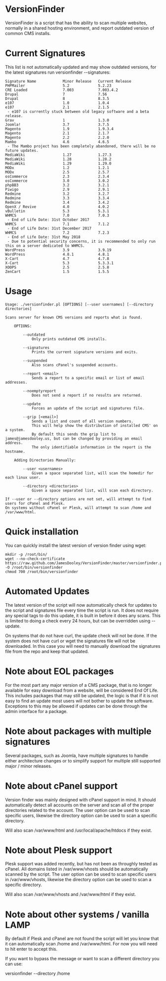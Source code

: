 VersionFinder
=============

VersionFinder is a script that has the ability to scan multiple websites, normally in a shared hosting environment, and report outdated version of common CMS installs.

Current Signatures
=============

This list is not automatically updated and may show outdated versions, for the latest signatures run versionfinder --signatures:
```
Signature Name            Minor Release   Current Release
PHPMailer                 5.2             5.2.23
CRE Loaded                7.003           7.003.4.2
Drupal                    7               7.56
Drupal                    8               8.3.5
e107                      1.0             1.0.4
e107                      2.1             2.1.5
 - e107 is currently stuck between old legacy software and a beta release.
Grav                      1               1.3.0
Joomla!                   3.7             3.7.5
Magento                   1.9             1.9.3.4
Magento                   2.1             2.1.7
Magento                   2.2             2.2.0
Mambo                     4.6             4.6.5
 - The Mambo project has been completely abandoned, there will be no future updates.
MediaWiki                 1.27            1.27.3
MediaWiki                 1.28            1.28.2
MediaWiki                 1.29            1.29.0
MODx                      1.2             1.2.1
MODx                      2.5             2.5.7
osCommerce                2.3             2.3.4
osCommerce                3.0             3.0.2
phpBB3                    3.2             3.2.1
Piwigo                    2.9             2.9.1
Redmine                   3.2             3.2.7
Redmine                   3.3             3.3.4
Redmine                   3.4             3.4.2
OpenX / Revive            4.0             4.0.2
vBulletin                 5.3             5.3.1
WHMCS                     7.0             7.0.3
 - End of Life Date: 31st October 2017
WHMCS                     7.1             7.1.2
 - End of Life Date: 31st December 2017
WHMCS                     7.2             7.2.3
 - End of Life Date: 31st May 2018
 - Due to potential security concerns, it is recommended to only run this on a server dedicated to WHMCS.
WordPress                 3.9             3.9.19
WordPress                 4.8.1           4.8.1
X-Cart                    4.7             4.7.8
X-Cart                    5.3             5.3.3.1
XOOPS                     2.5             2.5.8
ZenCart                   1.5             1.5.5
```

Usage
=============


```
Usage: ./versionfinder.pl [OPTIONS] [--user usernames] [--directory directories]

Scans server for known CMS versions and reports what is found.

    OPTIONS:
    
        --outdated
            Only prints outdated CMS installs.
            
        --signatures
            Prints the current signature versions and exits.
            
        --suspended
            Also scans cPanel's suspended accounts.
        
        --report <email>
            Sends a report to a specific email or list of email addresses.
            
        --noemptyreport
            Does not send a report if no results are returned.
        
        --update
            Forces an update of the script and signatures file.
            
        --grip [<email>]
            Sends a list and count of all version numbers.
            This will help show the distribution of installed CMS' on a system.
            By default this sends the grip list to james@jamesdooley.us, but can be changed by providing an email address.
            The only identifiable information in the report is the hostname.
            
    Adding Directories Manually:
    
        --user <usernames>
            Given a space separated list, will scan the homedir for each linux user.
            
        --directory <directories>
            Given a space separated list, will scan each directory.
        
If --user or --directory options are not set, will attempt to find users for cPanel and Plesk.
On systems without cPanel or Plesk, will attempt to scan /home and /var/www/html.
```

Quick installation
=============

You can quickly install the latest version of version finder using wget:

```
mkdir -p /root/bin/
wget --no-check-certificate https://raw.github.com/JamesDooley/VersionFinder/master/versionfinder.pl -O /root/bin/versionfinder
chmod 700 /root/bin/versionfinder
```

Automated Updates
=============

The latest version of the script will now automatically check for updates to the script and signatures file every time the script is run.
It does not require any special tags to do this update, it is built in before it does any scans.
This is limited to doing a check every 24 hours, but can be overridden using --update.

On systems that do not have curl, the update check will not be done. If the system does not have curl or wget the signatures file will not be downloaded.
In this case you will need to manually download the signatures file from the repo and keep that updated.


Note about EOL packages
=============

For the most part any major version of a CMS package, that is no longer available for easy download from a website, will be considered End Of Life.  This includes packages that may still be updated, the logic is that if it is not easy to find an update most users will not bother to update the software.  Exceptions to this may be allowed if updates can be done through the admin interface for a package.


Note about packages with multiple signatures
=============

Several packages, such as Joomla, have multiple signatures to handle either architecture changes or to simplify support for multiple still supported major / minor releases.


Note about cPanel support
=============

Version finder was mainly designed with cPanel support in mind.  It should automatically detect all accounts on the server and scan all of the proper directories related to the account.  The user option can be used to scan specific users, likewise the directory option can be used to scan a specific directory.

Will also scan /var/www/html and /usr/local/apache/htdocs if they exist.


Note about Plesk support
=============

Plesk support was added recently, but has not been as throughly tested as cPanel.  All domains listed in /var/www/vhosts should be automatically scanned by the script.  The user option can be used to scan specific users in /var/www/vhosts, likewise the directory option can be used to scan a specific directory.

Will also scan /var/www/vhosts and /var/www/html if they exist.

Note about other systems / vanilla LAMP
=============

By default if Plesk and cPanel are not found the script will let you know that it can automatically scan /home and /var/www/html.
For now you will need to hit enter to accept this.

If you want to bypass the message or want to scan a different directory you can use:

 versionfinder --directory /home
